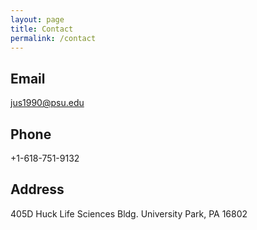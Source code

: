 ```yaml
---
layout: page
title: Contact
permalink: /contact
---
```


Email
-----
[jus1990@psu.edu](mailto:jus1990@psu.edu)

Phone
-----
+1-618-751-9132

Address
-----
405D Huck Life Sciences Bldg.
University Park, PA 16802 
